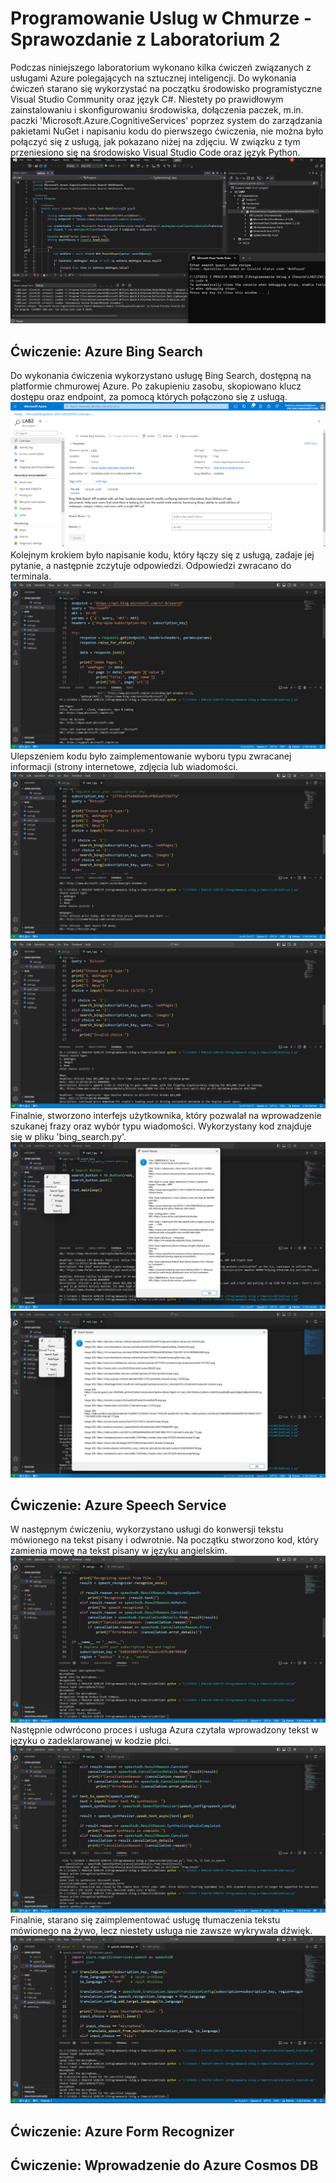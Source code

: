 # Programowanie Uslug w Chmurze - Sprawozdanie z Laboratorium 2
Podczas niniejszego laboratorium wykonano kilka ćwiczeń związanych z usługami Azure polegających na sztucznej inteligencji. Do wykonania ćwiczeń starano się wykorzystać na początku środowisko programistyczne Visual Studio Community oraz język C#. Niestety po prawidłowym zainstalowaniu i skonfigurowaniu środowiska, dołączenia paczek, m.in. paczki 'Microsoft.Azure.CognitiveServices' poprzez system do zarządzania pakietami NuGet i napisaniu kodu do pierwszego ćwiczenia, nie można było połączyć się z usługą, jak pokazano niżej na zdjęciu. W związku z tym przeniesiono się na środowisko Visual Studio Code oraz język Python.
![1](images_search/8.png)
## Ćwiczenie: Azure Bing Search
Do wykonania ćwiczenia wykorzystano usługę Bing Search, dostępną na platformie chmurowej Azure. Po zakupieniu zasobu, skopiowano klucz dostępu oraz endpoint, za pomocą których połączono się z usługą.
![2](images_search/6.png)
Kolejnym krokiem było napisanie kodu, który łączy się z usługą, zadaje jej pytanie, a następnie zczytuje odpowiedzi. Odpowiedzi zwracano do terminala.
![3](images_search/1.png)
Ulepszeniem kodu było zaimplementowanie wyboru typu zwracanej informacji (strony internetowe, zdjęcia lub wiadomości.
![4](images_search/2.png)
![5](images_search/3.png)
Finalnie, stworzono interfejs użytkownika, który pozwalał na wprowadzenie szukanej frazy oraz wybór typu wiadomości. Wykorzystany kod znajduje się w pliku 'bing_search.py'.
![6](images_search/4.png)
![7](images_search/5.png)
## Ćwiczenie: Azure Speech Service
W następnym ćwiczeniu, wykorzystano usługi do konwersji tekstu mówionego na tekst pisany i odwrotnie. Na początku stworzono kod, który zamienia mowę na tekst pisany w języku angielskim.
![8](images_speech/1.png)
Następnie odwrócono proces i usługa Azura czytała wprowadzony tekst w języku o zadeklarowanej w kodzie płci.
![9](images_speech/2.png)
Finalnie, starano się zaimplementować usługę tłumaczenia tekstu mówionego na żywo, lecz niestety usługa nie zawsze wykrywała dźwięk.
![10](images_speech/3.png)
## Ćwiczenie: Azure Form Recognizer

## Ćwiczenie: Wprowadzenie do Azure Cosmos DB

